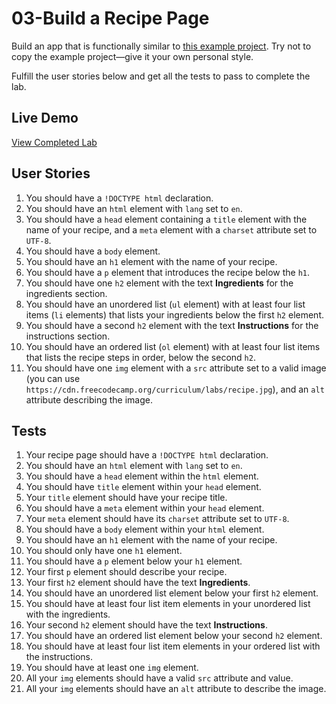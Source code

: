 # 03-Build a Recipe Page

Build an app that is functionally similar to [this example project](https://www.freecodecamp.org/learn/full-stack-developer/lab-recipe-page/build-a-recipe-page). Try not to copy the example project—give it your own personal style.

Fulfill the user stories below and get all the tests to pass to complete the lab.

## Live Demo
[View Completed Lab](PASTE-LIVE-DEMO-LINK-HERE)

## User Stories
1. You should have a `!DOCTYPE html` declaration.
2. You should have an `html` element with `lang` set to `en`.
3. You should have a `head` element containing a `title` element with the name of your recipe, and a `meta` element with a `charset` attribute set to `UTF-8`.
4. You should have a `body` element.
5. You should have an `h1` element with the name of your recipe.
6. You should have a `p` element that introduces the recipe below the `h1`.
7. You should have one `h2` element with the text **Ingredients** for the ingredients section.
8. You should have an unordered list (`ul` element) with at least four list items (`li` elements) that lists your ingredients below the first `h2` element.
9. You should have a second `h2` element with the text **Instructions** for the instructions section.
10. You should have an ordered list (`ol` element) with at least four list items that lists the recipe steps in order, below the second `h2`.
11. You should have one `img` element with a `src` attribute set to a valid image (you can use `https://cdn.freecodecamp.org/curriculum/labs/recipe.jpg`), and an `alt` attribute describing the image.

## Tests
1. Your recipe page should have a `!DOCTYPE html` declaration.
2. You should have an `html` element with `lang` set to `en`.
3. You should have a `head` element within the `html` element.
4. You should have `title` element within your `head` element.
5. Your `title` element should have your recipe title.
6. You should have a `meta` element within your `head` element.
7. Your `meta` element should have its `charset` attribute set to `UTF-8`.
8. You should have a `body` element within your `html` element.
9. You should have an `h1` element with the name of your recipe.
10. You should only have one `h1` element.
11. You should have a `p` element below your `h1` element.
12. Your first `p` element should describe your recipe.
13. Your first `h2` element should have the text **Ingredients**.
14. You should have an unordered list element below your first `h2` element.
15. You should have at least four list item elements in your unordered list with the ingredients.
16. Your second `h2` element should have the text **Instructions**.
17. You should have an ordered list element below your second `h2` element.
18. You should have at least four list item elements in your ordered list with the instructions.
19. You should have at least one `img` element.
20. All your `img` elements should have a valid `src` attribute and value.
21. All your `img` elements should have an `alt` attribute to describe the image.
